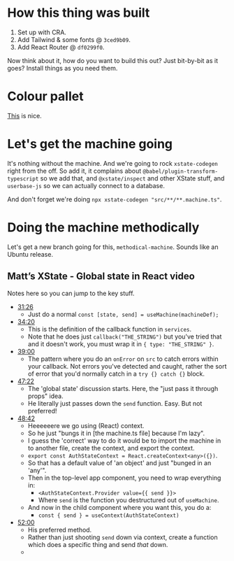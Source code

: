 # How this thing was built

1. Set up with CRA.
2. Add Tailwind & some fonts @ `3ced9b09`.
3. Add React Router @ `df0299f0`.

Now think about it, how do you want to build this out? Just bit-by-bit as it
goes? Install things as you need them.

# Colour pallet

[This](https://colordesigner.io/#DC3522-D9CB9E-374140-2A2C2B-BDC3C7) is nice.

# Let's get the machine going

It's nothing without the machine. And we're going to rock `xstate-codegen` right
from the off. So add it, it complains about `@babel/plugin-transform-typescript`
so we add that, and `@xstate/inspect` and other XState stuff, and `userbase-js`
so we can actually connect to a database.

And don't forget we're doing `npx xstate-codegen "src/**/**.machine.ts"`.

# Doing the machine methodically

Let's get a new branch going for this, `methodical-machine`. Sounds like an Ubuntu release.

## Matt’s XState - Global state in React video

Notes here so you can jump to the key stuff.

- [31:26](https://youtu.be/1kJcnFBrk2I?t=31m26s)
  - Just do a normal `const [state, send] = useMachine(machineDef);`
- [34:20](https://youtu.be/1kJcnFBrk2I?t=34m20s)
  - This is the definition of the callback function in `services`.
  - Note that he does just `callback("THE_STRING")` but you've tried that and it doesn't work, you must wrap it in `{ type: "THE_STRING" }`.
- [39:00](https://youtu.be/1kJcnFBrk2I?t=39m00s)
  - The pattern where you do an `onError` on `src` to catch errors within your callback. Not errors you've detected and caught, rather the sort of error that you'd normally catch in a `try {} catch {}` block.
- [47:22](https://youtu.be/1kJcnFBrk2I?t=47m22s)
  - The 'global state' discussion starts. Here, the "just pass it through props" idea.
  - He literally just passes down the `send` function. Easy. But not preferred!
- [48:42](https://youtu.be/1kJcnFBrk2I?t=48m42s)
  - Heeeeeere we go using (React) context.
  - So he just "bungs it in [the machine.ts file] because I'm lazy".
  - I guess the 'correct' way to do it would be to import the machine in to another file, create the context, and export the context.
  - `export const AuthStateContext = React.createContext<any>({})`.
  - So that has a default value of 'an object' and just "bunged in an 'any'".
  - Then in the top-level app component, you need to wrap everything in:
    - `<AuthStateContext.Provider value={{ send }}>`
    - Where `send` is the function you destructured out of `useMachine`.
  - And now in the child component where you want this, you do a:
    - `const { send } = useContext(AuthStateContext)`
- [52:00](https://youtu.be/1kJcnFBrk2I?t=52m00s)
  - His preferred method.
  - Rather than just shooting `send` down via context, create a function which does a specific thing and send _that_ down.
  -
